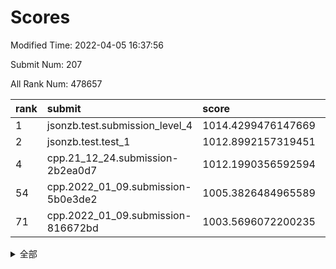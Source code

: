 # Scores

Modified Time: 2022-04-05 16:37:56

Submit Num: 207

All Rank Num: 478657

| rank |               submit               |       score        |       sigma        | pk_num |
| :--- | :--------------------------------- | :----------------- | :----------------- | :----- |
| 1    | jsonzb.test.submission_level_4     | 1014.4299476147669 | 0.8368614766585024 | 9246   |
| 2    | jsonzb.test.test_1                 | 1012.8992157319451 | 0.8099367729408121 | 9247   |
| 4    | cpp.21_12_24.submission-2b2ea0d7   | 1012.1990356592594 | 0.7895127951041438 | 9250   |
| 54   | cpp.2022_01_09.submission-5b0e3de2 | 1005.3826484965589 | 0.7170934999750349 | 9247   |
| 71   | cpp.2022_01_09.submission-816672bd | 1003.5696072200235 | 0.7144058344708216 | 9244   |


<details>
<summary>全部</summary>

| rank |                 submit                 |       score        |       sigma        | pk_num |
| :--- | :------------------------------------- | :----------------- | :----------------- | :----- |
| 1    | jsonzb.test.submission_level_4         | 1014.4299476147669 | 0.8368614766585024 | 9246   |
| 2    | jsonzb.test.test_1                     | 1012.8992157319451 | 0.8099367729408121 | 9247   |
| 3    | gobigger.level_3.submission_level_3_10 | 1012.5123903676065 | 0.7750562399086013 | 9250   |
| 4    | cpp.21_12_24.submission-2b2ea0d7       | 1012.1990356592594 | 0.7895127951041438 | 9250   |
| 5    | gobigger.level_3.submission_level_3_36 | 1012.0028281723966 | 0.788035739830071  | 9248   |
| 6    | gobigger.level_3.submission_level_3_21 | 1011.7332079742979 | 0.773749798761105  | 9249   |
| 7    | gobigger.level_3.submission_level_3_39 | 1011.5453631436014 | 0.7697928861524056 | 9251   |
| 8    | gobigger.level_3.submission_level_3_8  | 1011.5380548334374 | 0.7627399875881163 | 9249   |
| 9    | gobigger.level_3.submission_level_3_2  | 1011.5081153357467 | 0.7696056228790495 | 9247   |
| 10   | gobigger.level_3.submission_level_3_12 | 1011.3384167886367 | 0.7840187289405369 | 9253   |
| 11   | gobigger.level_3.submission_level_3_22 | 1011.1946809195732 | 0.772116068502673  | 9248   |
| 12   | gobigger.level_3.submission_level_3_7  | 1010.89599346002   | 0.7782614991449761 | 9247   |
| 13   | gobigger.level_3.submission_level_3_13 | 1010.8160466317969 | 0.7751071563689704 | 9252   |
| 14   | gobigger.level_3.submission_level_3_28 | 1010.7571627774297 | 0.7598568443602101 | 9250   |
| 15   | gobigger.level_3.submission_level_3_3  | 1010.7548347897446 | 0.7490506291323408 | 9248   |
| 16   | gobigger.level_3.submission_level_3_43 | 1010.6857245064942 | 0.7705020404456121 | 9247   |
| 17   | gobigger.level_3.submission_level_3_41 | 1010.6724025042591 | 0.7629947153668651 | 9248   |
| 18   | gobigger.level_3.submission_level_3_40 | 1010.6627044069563 | 0.7778315795658873 | 9253   |
| 19   | gobigger.level_3.submission_level_3_19 | 1010.6604461419148 | 0.7569781479692632 | 9250   |
| 20   | gobigger.level_3.submission_level_3_25 | 1010.6075863262437 | 0.765597079922931  | 9251   |
| 21   | gobigger.level_3.submission_level_3_5  | 1010.603172185387  | 0.7754837702669354 | 9247   |
| 22   | gobigger.level_3.submission_level_3_46 | 1010.5054181284753 | 0.7528662423158544 | 9246   |
| 23   | gobigger.level_3.submission_level_3_20 | 1010.4914340745376 | 0.7690692252396532 | 9252   |
| 24   | gobigger.level_3.submission_level_3_18 | 1010.4326858294892 | 0.7779837716505226 | 9254   |
| 25   | gobigger.level_3.submission_level_3_48 | 1010.4317090550038 | 0.7641728039972322 | 9252   |
| 26   | gobigger.level_3.submission_level_3_27 | 1010.4027552753415 | 0.7849131984535567 | 9246   |
| 27   | gobigger.level_3.submission_level_3_11 | 1010.3986798745503 | 0.7413260521532468 | 9250   |
| 28   | gobigger.level_3.submission_level_3_17 | 1010.3877322435872 | 0.7404977084929353 | 9253   |
| 29   | gobigger.level_3.submission_level_3_49 | 1010.3566788387496 | 0.7602221331416248 | 9246   |
| 30   | gobigger.level_3.submission_level_3_4  | 1010.3550282814356 | 0.7617077562160051 | 9255   |
| 31   | gobigger.level_3.submission_level_3_16 | 1010.3454461668038 | 0.7552233283542772 | 9249   |
| 32   | gobigger.level_3.submission_level_3_38 | 1010.321693299368  | 0.7563904813692561 | 9247   |
| 33   | gobigger.level_3.submission_level_3_14 | 1010.305483160441  | 0.7590316076822089 | 9245   |
| 34   | gobigger.level_3.submission_level_3_37 | 1009.9834125792249 | 0.76509002980613   | 9247   |
| 35   | gobigger.level_3.submission_level_3_35 | 1009.9533099772253 | 0.7649029483587794 | 9249   |
| 36   | gobigger.level_3.submission_level_3_31 | 1009.8914738610936 | 0.75455510398379   | 9250   |
| 37   | gobigger.level_3.submission_level_3_47 | 1009.8597221218812 | 0.7678703304485717 | 9250   |
| 38   | gobigger.level_3.submission_level_3_26 | 1009.8016066502336 | 0.7516144292563856 | 9245   |
| 39   | gobigger.level_3.submission_level_3_23 | 1009.4039681367694 | 0.7422958673268101 | 9253   |
| 40   | gobigger.level_3.submission_level_3_24 | 1009.0530918020806 | 0.748406539375136  | 9255   |
| 41   | gobigger.level_3.submission_level_3_45 | 1008.9867711774333 | 0.7424046520426868 | 9250   |
| 42   | gobigger.level_3.submission_level_3_32 | 1008.9631803035605 | 0.7370774125981889 | 9249   |
| 43   | gobigger.level_3.submission_level_3_29 | 1008.9343353861984 | 0.7709627777421669 | 9246   |
| 44   | gobigger.level_3.submission_level_3_44 | 1008.7161687381007 | 0.7374023540443954 | 9249   |
| 45   | gobigger.level_3.submission_level_3_42 | 1008.6223435374413 | 0.7560159665249079 | 9252   |
| 46   | gobigger.level_3.submission_level_3_1  | 1008.5325997439695 | 0.7586554463338518 | 9247   |
| 47   | gobigger.level_3.submission_level_3_15 | 1008.4764350062477 | 0.7503768752511573 | 9249   |
| 48   | gobigger.level_3.submission_level_3_0  | 1008.4153224644314 | 0.7632955367080114 | 9251   |
| 49   | gobigger.level_3.submission_level_3_30 | 1008.3953637181556 | 0.7344050407676236 | 9246   |
| 50   | gobigger.level_3.submission_level_3_9  | 1008.3192847685453 | 0.7397253769252556 | 9249   |
| 51   | gobigger.level_3.submission_level_3_6  | 1008.2980139016817 | 0.7344846677205493 | 9253   |
| 52   | gobigger.level_3.submission_level_3_33 | 1008.1001236155593 | 0.7372551619567055 | 9243   |
| 53   | gobigger.level_3.submission_level_3_34 | 1007.7253688104772 | 0.7572335112897297 | 9249   |
| 54   | cpp.2022_01_09.submission-5b0e3de2     | 1005.3826484965589 | 0.7170934999750349 | 9247   |
| 55   | gobigger.level_1.submission_level_1_42 | 1004.6304509130636 | 0.7217321350603882 | 9253   |
| 56   | gobigger.level_1.submission_level_1_24 | 1004.3330526302874 | 0.7244019805191864 | 9250   |
| 57   | gobigger.level_1.submission_level_1_32 | 1004.1601129926916 | 0.7141302435343498 | 9249   |
| 58   | gobigger.level_1.submission_level_1_40 | 1004.1141114856819 | 0.7089489606613402 | 9249   |
| 59   | gobigger.level_1.submission_level_1_22 | 1004.1054756738654 | 0.7265461250107825 | 9249   |
| 60   | gobigger.level_1.submission_level_1_3  | 1004.0075614920615 | 0.7204215014139391 | 9246   |
| 61   | gobigger.level_1.submission_level_1_26 | 1003.9825458371575 | 0.7294196084274147 | 9252   |
| 62   | gobigger.level_1.submission_level_1_33 | 1003.9494828963481 | 0.718035754084891  | 9252   |
| 63   | gobigger.level_1.submission_level_1_13 | 1003.9385040970898 | 0.730919808381313  | 9250   |
| 64   | gobigger.level_1.submission_level_1_43 | 1003.7394596474736 | 0.7051610380681865 | 9245   |
| 65   | gobigger.level_1.submission_level_1_2  | 1003.7390169230482 | 0.7307223117738467 | 9248   |
| 66   | gobigger.level_1.submission_level_1_34 | 1003.7350017445065 | 0.7300704317001918 | 9253   |
| 67   | gobigger.level_1.submission_level_1_46 | 1003.6848859349    | 0.7125122049411714 | 9252   |
| 68   | gobigger.level_1.submission_level_1_39 | 1003.6516577836519 | 0.7312365394859677 | 9253   |
| 69   | gobigger.level_1.submission_level_1_36 | 1003.6344901829365 | 0.71752760211445   | 9253   |
| 70   | gobigger.level_1.submission_level_1_35 | 1003.6242746064588 | 0.710349599972353  | 9249   |
| 71   | cpp.2022_01_09.submission-816672bd     | 1003.5696072200235 | 0.7144058344708216 | 9244   |
| 72   | gobigger.level_1.submission_level_1_45 | 1003.461506389987  | 0.7126005520469879 | 9247   |
| 73   | gobigger.level_1.submission_level_1_41 | 1003.4313236552908 | 0.7122003452009745 | 9251   |
| 74   | gobigger.level_1.submission_level_1_28 | 1003.4241818519989 | 0.7160717741291769 | 9246   |
| 75   | gobigger.level_1.submission_level_1_0  | 1003.409340625234  | 0.7182281123653915 | 9245   |
| 76   | gobigger.level_1.submission_level_1_17 | 1003.3973822123722 | 0.7083317026399177 | 9251   |
| 77   | gobigger.level_1.submission_level_1_23 | 1003.3297055121081 | 0.7130715547488381 | 9246   |
| 78   | gobigger.level_1.submission_level_1_37 | 1003.3249973543827 | 0.6973015612706176 | 9247   |
| 79   | gobigger.level_1.submission_level_1_25 | 1003.2583619901575 | 0.7223846506443022 | 9243   |
| 80   | gobigger.level_1.submission_level_1_29 | 1003.2526528039309 | 0.7196925250649706 | 9253   |
| 81   | gobigger.level_1.submission_level_1_6  | 1003.1465905368213 | 0.7277621222776297 | 9247   |
| 82   | gobigger.level_1.submission_level_1_38 | 1003.1231929809242 | 0.7058468712795434 | 9254   |
| 83   | gobigger.level_1.submission_level_1_19 | 1003.1194427520346 | 0.7171179301895003 | 9251   |
| 84   | gobigger.level_1.submission_level_1_21 | 1003.0778269676501 | 0.7190045074979803 | 9255   |
| 85   | gobigger.level_1.submission_level_1_9  | 1003.0465727465138 | 0.712464483006182  | 9250   |
| 86   | gobigger.level_1.submission_level_1_20 | 1003.0344122782236 | 0.7122665518743106 | 9251   |
| 87   | gobigger.level_1.submission_level_1_7  | 1003.005467686773  | 0.7096094893759292 | 9253   |
| 88   | gobigger.level_1.submission_level_1_47 | 1002.9516848263335 | 0.7183521631077022 | 9247   |
| 89   | gobigger.level_1.submission_level_1_30 | 1002.8780140945914 | 0.7131683107225433 | 9246   |
| 90   | gobigger.level_1.submission_level_1_16 | 1002.8619713911476 | 0.7311243868176599 | 9252   |
| 91   | gobigger.level_1.submission_level_1_4  | 1002.796368498576  | 0.7054114901987895 | 9245   |
| 92   | gobigger.level_1.submission_level_1_5  | 1002.7837170522336 | 0.7204785304746183 | 9244   |
| 93   | gobigger.level_1.submission_level_1_48 | 1002.7090598159829 | 0.7118377695494813 | 9249   |
| 94   | gobigger.level_1.submission_level_1_1  | 1002.6548067603622 | 0.7104921828415589 | 9244   |
| 95   | gobigger.level_1.submission_level_1_27 | 1002.5193485228465 | 0.7161161950547964 | 9252   |
| 96   | gobigger.level_1.submission_level_1_18 | 1002.4922446465793 | 0.7128030906646192 | 9246   |
| 97   | gobigger.level_1.submission_level_1_44 | 1002.4329976377214 | 0.7154468900786346 | 9256   |
| 98   | gobigger.level_1.submission_level_1_31 | 1002.4194165912388 | 0.7109079605515063 | 9250   |
| 99   | gobigger.level_1.submission_level_1_10 | 1002.3209591788827 | 0.7158487031545968 | 9246   |
| 100  | gobigger.level_1.submission_level_1_15 | 1002.2445516577783 | 0.705692857137389  | 9247   |
| 101  | gobigger.level_1.submission_level_1_11 | 1002.1807463285448 | 0.7061228149813067 | 9253   |
| 102  | gobigger.level_1.submission_level_1_8  | 1002.0248714929854 | 0.7153212661286041 | 9250   |
| 103  | gobigger.level_1.submission_level_1_49 | 1002.0175788959722 | 0.7181468065727762 | 9250   |
| 104  | gobigger.level_1.submission_level_1_14 | 1001.8448862666366 | 0.7133791864789056 | 9248   |
| 105  | gobigger.level_1.submission_level_1_12 | 1001.3860549273304 | 0.6952316731831781 | 9252   |
| 106  | gobigger.random.submission_random_23   | 997.2335224706419  | 0.695391979296818  | 9250   |
| 107  | gobigger.random.submission_random_36   | 997.1184247398417  | 0.7042506868804379 | 9249   |
| 108  | gobigger.random.submission_random_35   | 997.103312202721   | 0.7107154023815595 | 9253   |
| 109  | gobigger.random.submission_random_39   | 997.0399066683135  | 0.7084991012243009 | 9251   |
| 110  | gobigger.random.submission_random_2    | 996.9926982063254  | 0.7029365702256309 | 9249   |
| 111  | gobigger.random.submission_random_12   | 996.8826207424631  | 0.7105450568785199 | 9251   |
| 112  | gobigger.random.submission_random_27   | 996.8393148416415  | 0.710661494473108  | 9250   |
| 113  | gobigger.random.submission_random_14   | 996.817630367012   | 0.7083799086049676 | 9250   |
| 114  | gobigger.random.submission_random_20   | 996.7922672625825  | 0.6964686139769648 | 9247   |
| 115  | gobigger.random.submission_random_8    | 996.7877024279156  | 0.7048453315129228 | 9250   |
| 116  | gobigger.random.submission_random_6    | 996.7226021432008  | 0.7064310361266024 | 9250   |
| 117  | gobigger.random.submission_random_5    | 996.6124829962703  | 0.7148388631604543 | 9246   |
| 118  | gobigger.random.submission_random_21   | 996.5974300709821  | 0.7072659810229565 | 9247   |
| 119  | gobigger.random.submission_random_10   | 996.5249871113339  | 0.7237394576332251 | 9251   |
| 120  | gobigger.random.submission_random_31   | 996.519973532225   | 0.7021371043688371 | 9251   |
| 121  | gobigger.random.submission_random_1    | 996.5006197456339  | 0.7318290626508331 | 9252   |
| 122  | gobigger.random.submission_random_37   | 996.4075467634684  | 0.7140068429327299 | 9251   |
| 123  | gobigger.random.submission_random_16   | 996.3619238540796  | 0.7137902331385432 | 9252   |
| 124  | gobigger.random.submission_random_25   | 996.3210636044262  | 0.7106030430188545 | 9249   |
| 125  | gobigger.random.submission_random_38   | 996.2922583799506  | 0.7066686553664774 | 9250   |
| 126  | gobigger.random.submission_random_3    | 996.2694613629486  | 0.696399103698507  | 9248   |
| 127  | gobigger.random.submission_random_32   | 996.2676769772191  | 0.6942103229794622 | 9251   |
| 128  | gobigger.random.submission_random_0    | 996.2572259578043  | 0.7066643026476501 | 9249   |
| 129  | gobigger.random.submission_random_13   | 996.2151096919707  | 0.7034327894747501 | 9246   |
| 130  | gobigger.random.submission_random_7    | 996.1588405648696  | 0.7093917359069261 | 9256   |
| 131  | gobigger.random.submission_random_43   | 996.0711844855347  | 0.704243679819996  | 9250   |
| 132  | gobigger.random.submission_random_44   | 995.9779982920644  | 0.7075036335717986 | 9249   |
| 133  | gobigger.random.submission_random_26   | 995.888102346796   | 0.7153443959039317 | 9249   |
| 134  | gobigger.random.submission_random_11   | 995.8587808245627  | 0.6973758569058781 | 9252   |
| 135  | gobigger.random.submission_random_30   | 995.8528608653817  | 0.715815003274266  | 9254   |
| 136  | gobigger.random.submission_random_24   | 995.8221891424605  | 0.7148416268474919 | 9252   |
| 137  | gobigger.random.submission_random_22   | 995.8108792307947  | 0.7118206705126007 | 9252   |
| 138  | gobigger.random.submission_random_34   | 995.8012548235706  | 0.7174793721113637 | 9252   |
| 139  | gobigger.random.submission_random_33   | 995.7180560523367  | 0.7155818482633707 | 9244   |
| 140  | gobigger.random.submission_random_18   | 995.699736953438   | 0.6993980001676883 | 9257   |
| 141  | gobigger.random.submission_random_28   | 995.6866934731255  | 0.6968115735150003 | 9250   |
| 142  | gobigger.random.submission_random_4    | 995.6307911758328  | 0.7097754815335546 | 9249   |
| 143  | gobigger.random.submission_random_45   | 995.6242883686616  | 0.7020775170563579 | 9248   |
| 144  | gobigger.random.submission_random_41   | 995.5938719356424  | 0.7256327781573855 | 9254   |
| 145  | gobigger.random.submission_random_40   | 995.5527861777215  | 0.7441855851366758 | 9250   |
| 146  | gobigger.random.submission_random_42   | 995.4839839815872  | 0.7248706623393955 | 9246   |
| 147  | gobigger.random.submission_random_49   | 995.4750830022574  | 0.7109272506592743 | 9251   |
| 148  | gobigger.random.submission_random_19   | 995.4112713945547  | 0.7092043322535297 | 9250   |
| 149  | gobigger.random.submission_random_29   | 995.4086771385773  | 0.7199263962240295 | 9245   |
| 150  | gobigger.random.submission_random_17   | 995.2797941684067  | 0.7152003808558353 | 9253   |
| 151  | gobigger.random.submission_random_47   | 995.2030435890998  | 0.7124524987814721 | 9255   |
| 152  | gobigger.random.submission_random_9    | 994.936476580228   | 0.7145579131360339 | 9253   |
| 153  | gobigger.random.submission_random_48   | 994.8674976041107  | 0.717018194558209  | 9243   |
| 154  | gobigger.random.submission_random_46   | 994.6624323478704  | 0.7373293349556145 | 9246   |
| 155  | gobigger.random.submission_random_15   | 994.5504242886443  | 0.7159270068138124 | 9250   |
| 156  | gobigger.level_2.submission_level_2_6  | 994.3212827871474  | 0.7270930220754289 | 9249   |
| 157  | gobigger.level_2.submission_level_2_28 | 993.8866639107468  | 0.7252547587618338 | 9243   |
| 158  | gobigger.level_2.submission_level_2_26 | 993.6176768500632  | 0.7350314589138623 | 9248   |
| 159  | gobigger.level_2.submission_level_2_43 | 993.4340309117827  | 0.7396259346455432 | 9245   |
| 160  | gobigger.level_2.submission_level_2_4  | 993.2702390663181  | 0.739950194710153  | 9253   |
| 161  | gobigger.level_2.submission_level_2_7  | 993.255155350488   | 0.7379088388898063 | 9251   |
| 162  | gobigger.level_2.submission_level_2_16 | 993.138793569145   | 0.7351026165053768 | 9245   |
| 163  | gobigger.level_2.submission_level_2_35 | 993.0602966587214  | 0.7324670048546926 | 9250   |
| 164  | gobigger.level_2.submission_level_2_23 | 992.9778794189714  | 0.7327990371369536 | 9246   |
| 165  | gobigger.level_2.submission_level_2_18 | 992.9521880838604  | 0.7250363425217121 | 9255   |
| 166  | gobigger.level_2.submission_level_2_19 | 992.922099268348   | 0.7341018663163063 | 9252   |
| 167  | gobigger.level_2.submission_level_2_11 | 992.8966238477695  | 0.7354934144515809 | 9253   |
| 168  | gobigger.level_2.submission_level_2_0  | 992.8730108821053  | 0.7474237907971181 | 9251   |
| 169  | gobigger.level_2.submission_level_2_49 | 992.8525849296034  | 0.7450159137961225 | 9248   |
| 170  | gobigger.level_2.submission_level_2_29 | 992.8432694635889  | 0.7422800881856862 | 9252   |
| 171  | gobigger.level_2.submission_level_2_2  | 992.6923201758439  | 0.7506800221059142 | 9256   |
| 172  | gobigger.level_2.submission_level_2_39 | 992.6675412861463  | 0.7524508333551725 | 9252   |
| 173  | gobigger.level_2.submission_level_2_37 | 992.6447700748565  | 0.7382913708619997 | 9249   |
| 174  | gobigger.level_2.submission_level_2_22 | 992.5000897212943  | 0.7372067588632063 | 9250   |
| 175  | gobigger.level_2.submission_level_2_13 | 992.4706707781826  | 0.744731955063364  | 9253   |
| 176  | gobigger.level_2.submission_level_2_12 | 992.468321425088   | 0.7319209451472709 | 9254   |
| 177  | gobigger.level_2.submission_level_2_5  | 992.3791610485091  | 0.7422202423676802 | 9252   |
| 178  | gobigger.level_2.submission_level_2_38 | 992.327979453813   | 0.755312031307516  | 9248   |
| 179  | gobigger.level_2.submission_level_2_24 | 992.2416095861774  | 0.7275657617820296 | 9246   |
| 180  | gobigger.level_2.submission_level_2_33 | 992.227971241987   | 0.7445428608550549 | 9250   |
| 181  | gobigger.level_2.submission_level_2_44 | 992.1466314107447  | 0.7348342287555693 | 9249   |
| 182  | gobigger.level_2.submission_level_2_34 | 992.1145912734465  | 0.7598598546121307 | 9254   |
| 183  | gobigger.level_2.submission_level_2_40 | 992.022160501563   | 0.7381908103712114 | 9252   |
| 184  | gobigger.level_2.submission_level_2_15 | 991.997996890234   | 0.733240840490808  | 9248   |
| 185  | gobigger.level_2.submission_level_2_47 | 991.9567834693015  | 0.7400257364578924 | 9250   |
| 186  | gobigger.level_2.submission_level_2_42 | 991.9535595341456  | 0.7427868340300886 | 9249   |
| 187  | gobigger.level_2.submission_level_2_45 | 991.9409786673957  | 0.7519520490760466 | 9247   |
| 188  | gobigger.level_2.submission_level_2_1  | 991.8686025882457  | 0.764311854302221  | 9251   |
| 189  | gobigger.level_2.submission_level_2_27 | 991.7932314051458  | 0.7453744125519132 | 9246   |
| 190  | gobigger.level_2.submission_level_2_8  | 991.7565949790071  | 0.7645220522414177 | 9254   |
| 191  | gobigger.level_2.submission_level_2_10 | 991.6974887542466  | 0.7291959213723626 | 9243   |
| 192  | gobigger.level_2.submission_level_2_46 | 991.6458692150749  | 0.7407624377390046 | 9251   |
| 193  | gobigger.level_2.submission_level_2_41 | 991.5919619526437  | 0.7585758680654962 | 9248   |
| 194  | gobigger.level_2.submission_level_2_17 | 991.4636297913779  | 0.7478585465397909 | 9247   |
| 195  | gobigger.level_2.submission_level_2_21 | 991.3787230511447  | 0.7511184563294614 | 9250   |
| 196  | gobigger.level_2.submission_level_2_32 | 991.2569211566791  | 0.7683572482475232 | 9246   |
| 197  | gobigger.level_2.submission_level_2_20 | 991.2485266601802  | 0.7420853534756078 | 9248   |
| 198  | gobigger.level_2.submission_level_2_30 | 991.0762294130662  | 0.7606703000465513 | 9244   |
| 199  | gobigger.level_2.submission_level_2_25 | 991.0679738992561  | 0.7494294695574278 | 9245   |
| 200  | gobigger.level_2.submission_level_2_31 | 991.0341173505246  | 0.7676086480288683 | 9242   |
| 201  | gobigger.level_2.submission_level_2_3  | 990.8470754197068  | 0.7639448171998091 | 9250   |
| 202  | gobigger.level_2.submission_level_2_9  | 990.7749280390674  | 0.7349495894292968 | 9252   |
| 203  | gobigger.level_2.submission_level_2_14 | 990.7433409453597  | 0.7429718013390859 | 9251   |
| 204  | gobigger.level_2.submission_level_2_48 | 990.3953309341816  | 0.7821429509620612 | 9251   |
| 205  | gobigger.level_2.submission_level_2_36 | 989.4589927539823  | 0.7870919175554447 | 9241   |
| 206  | gobigger.none.submission_none_0        | 977.4955983440441  | 1.3920858018565407 | 9247   |
| 207  | gobigger.none.submission_none_1        | 976.4989404115399  | 1.423961679621491  | 9252   |

</details>